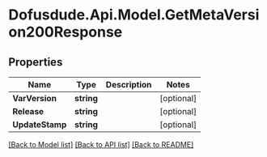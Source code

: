 # Dofusdude.Api.Model.GetMetaVersion200Response

## Properties

Name | Type | Description | Notes
------------ | ------------- | ------------- | -------------
**VarVersion** | **string** |  | [optional] 
**Release** | **string** |  | [optional] 
**UpdateStamp** | **string** |  | [optional] 

[[Back to Model list]](../README.md#documentation-for-models) [[Back to API list]](../README.md#documentation-for-api-endpoints) [[Back to README]](../README.md)

